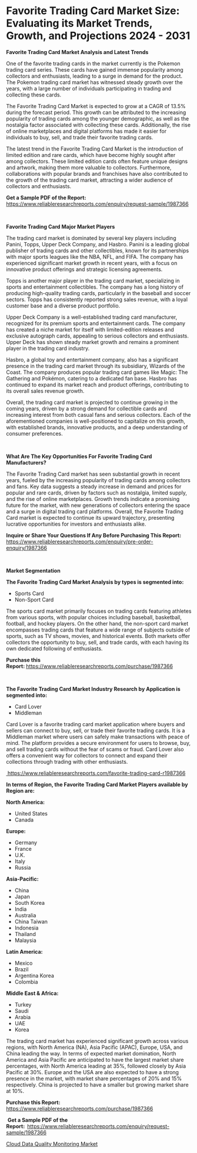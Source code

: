 <p><h1>Favorite Trading Card Market Size: Evaluating its Market Trends, Growth, and Projections 2024 - 2031</h1></p><p><strong>Favorite Trading Card Market Analysis and Latest Trends</strong></p>
<p><p>One of the favorite trading cards in the market currently is the Pokemon trading card series. These cards have gained immense popularity among collectors and enthusiasts, leading to a surge in demand for the product. The Pokemon trading card market has witnessed steady growth over the years, with a large number of individuals participating in trading and collecting these cards.</p><p>The Favorite Trading Card Market is expected to grow at a CAGR of 13.5% during the forecast period. This growth can be attributed to the increasing popularity of trading cards among the younger demographic, as well as the nostalgia factor associated with collecting these cards. Additionally, the rise of online marketplaces and digital platforms has made it easier for individuals to buy, sell, and trade their favorite trading cards.</p><p>The latest trend in the Favorite Trading Card Market is the introduction of limited edition and rare cards, which have become highly sought after among collectors. These limited edition cards often feature unique designs and artwork, making them more valuable to collectors. Furthermore, collaborations with popular brands and franchises have also contributed to the growth of the trading card market, attracting a wider audience of collectors and enthusiasts.</p></p>
<p><strong>Get a Sample PDF of the Report:&nbsp;</strong> <a href="https://www.reliableresearchreports.com/enquiry/request-sample/1987366">https://www.reliableresearchreports.com/enquiry/request-sample/1987366</a></p>
<p>&nbsp;</p>
<p><strong>Favorite Trading Card Major Market Players</strong></p>
<p><p>The trading card market is dominated by several key players including Panini, Topps, Upper Deck Company, and Hasbro. Panini is a leading global publisher of trading cards and other collectibles, known for its partnerships with major sports leagues like the NBA, NFL, and FIFA. The company has experienced significant market growth in recent years, with a focus on innovative product offerings and strategic licensing agreements.</p><p>Topps is another major player in the trading card market, specializing in sports and entertainment collectibles. The company has a long history of producing high-quality trading cards, particularly in the baseball and soccer sectors. Topps has consistently reported strong sales revenue, with a loyal customer base and a diverse product portfolio.</p><p>Upper Deck Company is a well-established trading card manufacturer, recognized for its premium sports and entertainment cards. The company has created a niche market for itself with limited-edition releases and exclusive autograph cards, appealing to serious collectors and enthusiasts. Upper Deck has shown steady market growth and remains a prominent player in the trading card industry.</p><p>Hasbro, a global toy and entertainment company, also has a significant presence in the trading card market through its subsidiary, Wizards of the Coast. The company produces popular trading card games like Magic: The Gathering and Pokémon, catering to a dedicated fan base. Hasbro has continued to expand its market reach and product offerings, contributing to its overall sales revenue growth.</p><p>Overall, the trading card market is projected to continue growing in the coming years, driven by a strong demand for collectible cards and increasing interest from both casual fans and serious collectors. Each of the aforementioned companies is well-positioned to capitalize on this growth, with established brands, innovative products, and a deep understanding of consumer preferences.</p></p>
<p>&nbsp;</p>
<p><strong>What Are The Key Opportunities For Favorite Trading Card Manufacturers?</strong></p>
<p><p>The Favorite Trading Card market has seen substantial growth in recent years, fueled by the increasing popularity of trading cards among collectors and fans. Key data suggests a steady increase in demand and prices for popular and rare cards, driven by factors such as nostalgia, limited supply, and the rise of online marketplaces. Growth trends indicate a promising future for the market, with new generations of collectors entering the space and a surge in digital trading card platforms. Overall, the Favorite Trading Card market is expected to continue its upward trajectory, presenting lucrative opportunities for investors and enthusiasts alike.</p></p>
<p><strong>Inquire or Share Your Questions If Any Before Purchasing This Report:</strong> <a href="https://www.reliableresearchreports.com/enquiry/pre-order-enquiry/1987366">https://www.reliableresearchreports.com/enquiry/pre-order-enquiry/1987366</a></p>
<p>&nbsp;</p>
<p><strong>Market Segmentation</strong></p>
<p><strong>The Favorite Trading Card Market Analysis by types is segmented into:</strong></p>
<p><ul><li>Sports Card</li><li>Non-Sport Card</li></ul></p>
<p><p>The sports card market primarily focuses on trading cards featuring athletes from various sports, with popular choices including baseball, basketball, football, and hockey players. On the other hand, the non-sport card market encompasses trading cards that feature a wide range of subjects outside of sports, such as TV shows, movies, and historical events. Both markets offer collectors the opportunity to buy, sell, and trade cards, with each having its own dedicated following of enthusiasts.</p></p>
<p><strong>Purchase this Report:&nbsp;</strong><a href="https://www.reliableresearchreports.com/purchase/1987366">https://www.reliableresearchreports.com/purchase/1987366</a></p>
<p>&nbsp;</p>
<p><strong>The Favorite Trading Card Market Industry Research by Application is segmented into:</strong></p>
<p><ul><li>Card Lover</li><li>Middleman</li></ul></p>
<p><p>Card Lover is a favorite trading card market application where buyers and sellers can connect to buy, sell, or trade their favorite trading cards. It is a Middleman market where users can safely make transactions with peace of mind. The platform provides a secure environment for users to browse, buy, and sell trading cards without the fear of scams or fraud. Card Lover also offers a convenient way for collectors to connect and expand their collections through trading with other enthusiasts.</p></p>
<p><a href="https://www.reliableresearchreports.com/favorite-trading-card-r1987366">&nbsp;https://www.reliableresearchreports.com/favorite-trading-card-r1987366</a></p>
<p><strong>In terms of Region, the Favorite Trading Card Market Players available by Region are:</strong></p>
<p>
    <p> <strong> North America: </strong>
        <ul>
            <li>United States</li>
            <li>Canada</li>
        </ul>
        </p> 
    <p> <strong> Europe: </strong>
        <ul>
            <li>Germany</li>
            <li>France</li>
            <li>U.K.</li>
            <li>Italy</li>
            <li>Russia</li>
        </ul>
        </p> 
    <p> <strong> Asia-Pacific: </strong>
        <ul>
            <li>China</li>
            <li>Japan</li>
            <li>South Korea</li>
            <li>India</li>
            <li>Australia</li>
            <li>China Taiwan</li>
            <li>Indonesia</li>
            <li>Thailand</li>
            <li>Malaysia</li>
        </ul>
        </p> 
    <p> <strong> Latin America: </strong>
        <ul>
            <li>Mexico</li>
            <li>Brazil</li>
            <li>Argentina Korea</li>
            <li>Colombia</li>
        </ul>
        </p> 
    <p> <strong> Middle East & Africa: </strong>
        <ul>
            <li>Turkey</li>
            <li>Saudi</li>
            <li>Arabia</li>
            <li>UAE</li>
            <li>Korea</li>
        </ul>
    </p>
    </p>
<p><p>The trading card market has experienced significant growth across various regions, with North America (NA), Asia Pacific (APAC), Europe, USA, and China leading the way. In terms of expected market domination, North America and Asia Pacific are anticipated to have the largest market share percentages, with North America leading at 35%, followed closely by Asia Pacific at 30%. Europe and the USA are also expected to have a strong presence in the market, with market share percentages of 20% and 15% respectively. China is projected to have a smaller but growing market share at 10%.</p></p>
<p><strong>Purchase this Report: </strong><a href="https://www.reliableresearchreports.com/purchase/1987366">https://www.reliableresearchreports.com/purchase/1987366</a></p>
<p>&nbsp;<strong>Get a Sample PDF of the Report:&nbsp;&nbsp;</strong><a href="https://www.reliableresearchreports.com/enquiry/request-sample/1987366">https://www.reliableresearchreports.com/enquiry/request-sample/1987366</a></p>
<p><strong></strong></p>
<p><p><a href="https://github.com/NaomieConner2023/Market-Research-Report-List-1/blob/main/cloud-data-quality-monitoring-market.md">Cloud Data Quality Monitoring Market</a></p></p>